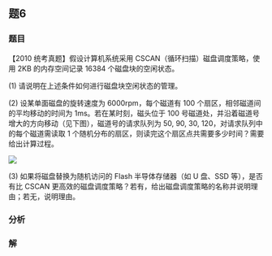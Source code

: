 ## 题6
### 题目
【2010 统考真题】假设计算机系统采用 CSCAN（循环扫描）磁盘调度策略，使用 2KB 的内存空间记录 16384 个磁盘块的空闲状态。

(1) 请说明在上述条件如何进行磁盘块空闲状态的管理。

(2) 设某单面磁盘的旋转速度为 6000rpm，每个磁道有 100 个扇区，相邻磁道间的平均移动的时间为 1ms。若在某时刻，磁头位于 100 号磁道处，并沿着磁道号增大的方向移动（见下图），磁道号的请求队列为 50, 90, 30, 120，对请求队列中的每个磁道需读取 1 个随机分布的扇区，则读完这个扇区点共需要多少时间？需要给出计算过程。

![](https://img.hwenyi.tech/202411121916818.webp)

(3) 如果将磁盘替换为随机访问的 Flash 半导体存储器（如 U 盘、SSD 等），是否有比 CSCAN 更高效的磁盘调度策略？若有，给出磁盘调度策略的名称并说明理由；若无，说明理由。
### 分析

### 解